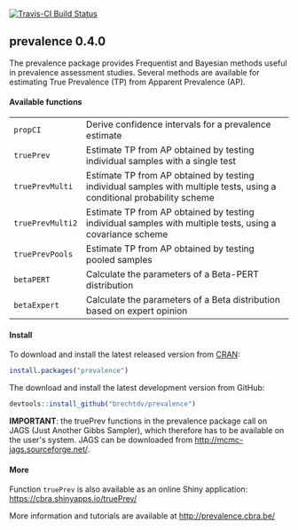 [![Travis-CI Build Status](https://travis-ci.org/brechtdv/prevalence.svg?branch=master)](https://travis-ci.org/brechtdv/prevalence)
## prevalence 0.4.0

The prevalence package provides Frequentist and Bayesian methods useful in prevalence assessment studies. Several methods are available for estimating True Prevalence (TP) from Apparent Prevalence (AP).

#### Available functions
<table>
<tr><td><code>propCI</code></td><td>Derive confidence intervals for a prevalence estimate</td></tr>
<tr><td><code>truePrev</code></td><td>Estimate TP from AP obtained by testing individual samples with a single test</td></tr>
<tr><td><code>truePrevMulti</code></td><td>Estimate TP from AP obtained by testing individual samples with multiple tests, using a conditional probability scheme</td></tr>
<tr><td><code>truePrevMulti2</code></td><td>Estimate TP from AP obtained by testing individual samples with multiple tests, using a covariance scheme</td></tr>
<tr><td><code>truePrevPools</code></td><td>Estimate TP from AP obtained by testing pooled samples</td></tr>
<tr><td><code>betaPERT</code></td><td>Calculate the parameters of a Beta-PERT distribution</td></tr>
<tr><td><code>betaExpert</code></td><td>Calculate the parameters of a Beta distribution based on expert opinion </td></tr>
</table>

#### Install

To download and install the latest released version from [CRAN](https://cran.r-project.org/package=prevalence):
```r
install.packages("prevalence")
```

The download and install the latest development version from GitHub:
```r
devtools::install_github("brechtdv/prevalence")
```

**IMPORTANT**: the truePrev functions in the prevalence package call on JAGS (Just Another Gibbs Sampler), which therefore has to be available on the user's system. JAGS can be downloaded from http://mcmc-jags.sourceforge.net/.

#### More

Function `truePrev` is also available as an online Shiny application: https://cbra.shinyapps.io/truePrev/

More information and tutorials are available at http://prevalence.cbra.be/
